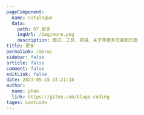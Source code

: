 ```yaml
---
pageComponent: 
  name: Catalogue
  data: 
    path: 07.更多
    imgUrl: /img/more.png
    description: 面试、工具、项目、关于等更多文章和页面
title: 更多
permalink: /more/
sidebar: false
article: false
comment: false
editLink: false
date: 2023-05-15 15:21:18
author: 
  name: phan
  link: https://gitee.com/blage-coding
tages: Leetcode
---
```

